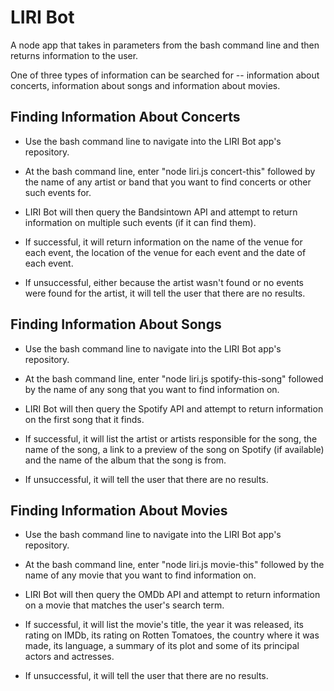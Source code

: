 # LIRI Bot

A node app that takes in parameters from the bash command line and then returns information to the user.

One of three types of information can be searched for -- information about concerts, information about songs and information about movies.

## Finding Information About Concerts

* Use the bash command line to navigate into the LIRI Bot app's repository.

* At the bash command line, enter "node liri.js concert-this" followed by the name of any artist or band that you want to find concerts or other such events for.

* LIRI Bot will then query the Bandsintown API and attempt to return information on multiple such events (if it can find them).

* If successful, it will return information on the name of the venue for each event, the location of the venue for each event and the date of each event.

* If unsuccessful, either because the artist wasn't found or no events were found for the artist, it will tell the user that there are no results.

## Finding Information About Songs

* Use the bash command line to navigate into the LIRI Bot app's repository.

* At the bash command line, enter "node liri.js spotify-this-song" followed by the name of any song that you want to find information on.

* LIRI Bot will then query the Spotify API and attempt to return information on the first song that it finds.

* If successful, it will list the artist or artists responsible for the song, the name of the song, a link to a preview of the song on Spotify (if available) and the name of the album that the song is from.

* If unsuccessful, it will tell the user that there are no results.

## Finding Information About Movies

* Use the bash command line to navigate into the LIRI Bot app's repository.

* At the bash command line, enter "node liri.js movie-this" followed by the name of any movie that you want to find information on.

* LIRI Bot will then query the OMDb API and attempt to return information on a movie that matches the user's search term.

* If successful, it will list the movie's title, the year it was released, its rating on IMDb, its rating on Rotten Tomatoes, the country where it was made, its language, a summary of its plot and some of its principal actors and actresses.

* If unsuccessful, it will tell the user that there are no results.
